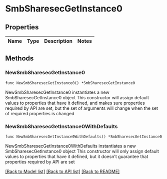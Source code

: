# SmbSharesecGetInstance0

## Properties

Name | Type | Description | Notes
------------ | ------------- | ------------- | -------------

## Methods

### NewSmbSharesecGetInstance0

`func NewSmbSharesecGetInstance0() *SmbSharesecGetInstance0`

NewSmbSharesecGetInstance0 instantiates a new SmbSharesecGetInstance0 object
This constructor will assign default values to properties that have it defined,
and makes sure properties required by API are set, but the set of arguments
will change when the set of required properties is changed

### NewSmbSharesecGetInstance0WithDefaults

`func NewSmbSharesecGetInstance0WithDefaults() *SmbSharesecGetInstance0`

NewSmbSharesecGetInstance0WithDefaults instantiates a new SmbSharesecGetInstance0 object
This constructor will only assign default values to properties that have it defined,
but it doesn't guarantee that properties required by API are set


[[Back to Model list]](../README.md#documentation-for-models) [[Back to API list]](../README.md#documentation-for-api-endpoints) [[Back to README]](../README.md)


